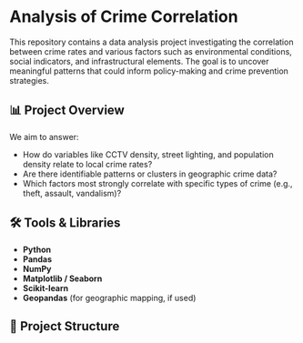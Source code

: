 # Analysis of Crime Correlation

This repository contains a data analysis project investigating the correlation between crime rates and various factors such as environmental conditions, social indicators, and infrastructural elements. The goal is to uncover meaningful patterns that could inform policy-making and crime prevention strategies.

## 📊 Project Overview

We aim to answer:
- How do variables like CCTV density, street lighting, and population density relate to local crime rates?
- Are there identifiable patterns or clusters in geographic crime data?
- Which factors most strongly correlate with specific types of crime (e.g., theft, assault, vandalism)?

## 🛠 Tools & Libraries

- **Python**
- **Pandas**
- **NumPy**
- **Matplotlib / Seaborn**
- **Scikit-learn**
- **Geopandas** (for geographic mapping, if used)

## 📂 Project Structure